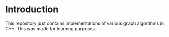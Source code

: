 # Introduction

This repository just contains implementations of various graph algorithms in C++. This was made for learning purposes.

